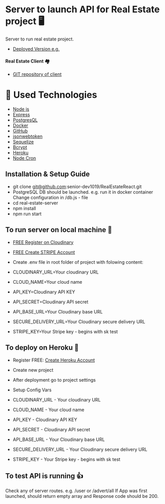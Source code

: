 # Server to launch API for Real Estate project 🖥️

Server to run real estate project.

- [Deployed Version e.g.](https://shielded-journey-92023.herokuapp.com/advert/all)

#### Real Estate Client 🏘️

- [GIT repository of client](https://github.com/senior-dev-1019/RealEstateReact#RealEstateReact-%EF%B8%8F)

# 🤖 Used Technologies

- [Node js](https://nodejs.org/en/)
- [Express](https://expressjs.com/)
- [PostgresQL](https://www.postgresql.org/)
- [Docker](https://www.docker.com/)
- [GitHub](http://github.com)
- [jsonwebtoken](https://www.npmjs.com/package/jsonwebtoken)
- [Sequelize](https://sequelize.org/)
- [Bcrypt](https://www.npmjs.com/package/bcrypt)
- [Heroku](https://heroku.com)
- [Node Cron](https://www.npmjs.com/package/node-cron)

## Installation & Setup Guide

- git clone git@github.com:senior-dev1019/RealEstateReact.git
- PostgreSQL DB should be launched.
  e.g. run it in docker container
  Change configuration in /db.js - file
- cd real-estate-server
- npm install
- npm run start

## To run server on local machine 🔌

- [FREE Register on Cloudinary](https://cloudinary.com/signup)
- [FREE Create STRIPE Account](https://dashboard.stripe.com/register)
- Create .env file in root folder of project with folowing content:

- CLOUDINARY_URL=Your cloudinary URL
- CLOUD_NAME=Your cloud name
- API_KEY=Cloudinary API KEY
- API_SECRET=Cloudinary API secret
- API_BASE_URL=Your Cloudinary base URL
- SECURE_DELIVERY_URL=Your Cloudinary secure delivery URL

- STRIPE_KEY=Your Stripe key - begins with sk test

## To deploy on Heroku 🔌

- Register FREE: [Create Heroku Account](https://signup.heroku.com/)
- Create new project
- After deployment go to project settings
- Setup Config Vars

- CLOUDINARY_URL - Your cloudinary URL
- CLOUD_NAME - Your cloud name
- API_KEY - Cloudinary API KEY
- API_SECRET - Cloudinary API secret
- API_BASE_URL - Your Cloudinary base URL
- SECURE_DELIVERY_URL - Your Cloudinary secure delivery URL

- STRIPE_KEY - Your Stripe key - begins with sk test

## To test API is running 👍

Check any of server routes. e.g. /user or /advert/all
If App was first launched, should return empty array and Response code should be 200.
